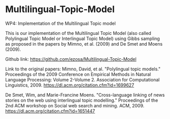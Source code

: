 # Multilingual-Topic-Model
WP4: Implementation of the Multilingual Topic model

This is our implementation of the Multilingual Topic Model (also called Polylingual Topic Model or Interlingual Topic Model) using Gibbs sampling as proposed in the papers by Mimno, et al. (2009) and De Smet and Moens (2009).

Github link: https://github.com/ezosa/Multilingual-Topic-Model

Link to the original papers: 
Mimno, David, et al. "Polylingual topic models." Proceedings of the 2009 Conference on Empirical Methods in Natural Language Processing: Volume 2-Volume 2. Association for Computational Linguistics, 2009. https://dl.acm.org/citation.cfm?id=1699627

De Smet, Wim, and Marie-Francine Moens. "Cross-language linking of news stories on the web using interlingual topic modelling." Proceedings of the 2nd ACM workshop on Social web search and mining. ACM, 2009. https://dl.acm.org/citation.cfm?id=1651447

